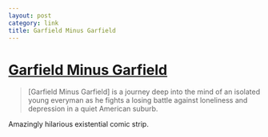 ```yaml
---
layout: post
category: link
title: Garfield Minus Garfield
---
```


#	[Garfield Minus Garfield](http://garfieldminusgarfield.net/ "Garfield Minus Garfield")

>	\[Garfield Minus Garfield\] is a journey deep into the mind of an isolated young everyman as he fights a losing battle against loneliness and depression in a quiet American suburb. 

Amazingly hilarious existential comic strip.